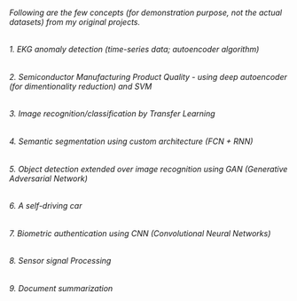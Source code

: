 ######  Following are the few concepts (for demonstration purpose, not the actual datasets) from my original projects.
######  1. EKG anomaly detection (time-series data; autoencoder algorithm)
######  2. Semiconductor Manufacturing Product Quality - using deep autoencoder (for dimentionality reduction) and SVM 
######  3. Image recognition/classification by Transfer Learning
######  4. Semantic segmentation using custom architecture (FCN + RNN)
######  5. Object detection extended over image recognition using GAN (Generative Adversarial Network)
######  6. A self-driving car 
######  7. Biometric authentication using CNN (Convolutional Neural Networks)
######  8. Sensor signal Processing
######  9. Document summarization  




